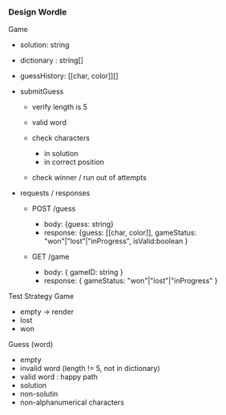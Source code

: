 ### Design Wordle

Game

- solution: string
- dictionary : string[]

- guessHistory: [[char, color]][]

- submitGuess

  - verify length is 5
  - valid word

  - check characters

    - in solution
    - in correct position

  - check winner / run out of attempts

- requests / responses

  - POST /guess

    - body: {guess: string}
    - response: {guess: [[char, color]], gameStatus: "won"|"lost"|"inProgress", isValid:boolean }

  - GET /game
    - body: { gameID: string }
    - response: { gameStatus: "won"|"lost"|"inProgress" }

Test Strategy
Game

- empty -> render
- lost
- won

Guess (word)

- empty
- invalid word (length != 5, not in dictionary)
- valid word : happy path
- solution
- non-solutin
- non-alphanumerical characters

